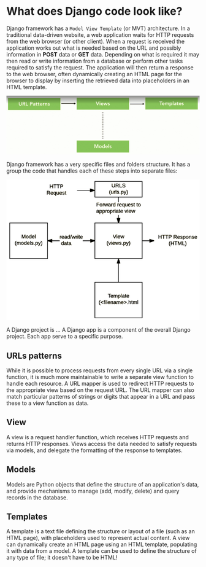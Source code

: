 # What does Django code look like?

Django framework has a ```Model View Template``` (or MVT) architecture. In a traditional data-driven website, a web application waits for HTTP requests from the web browser (or other client). When a request is received the application works out what is needed based on the URL and possibly information in **POST** data or **GET** data. Depending on what is required it may then read or write information from a database or perform other tasks required to satisfy the request. The application will then return a response to the web browser, often dynamically creating an HTML page for the browser to display by inserting the retrieved data into placeholders in an HTML template.

<!-- IMAGE
Caption: Django Architecture (MVT)
ID: mvc
Alt text: 
Author: 
Attribution: 
Placeholder: TRUE  
--> 

![IMAGE](/figures/mvc.png)

<!-- END IMAGE -->

Django framework has a very specific files and folders structure. It has a group the code that handles each of these steps into separate files:

<!-- IMAGE
Caption: Django Structure
ID: django_structure
Alt text: 
Author: 
Attribution: 
Placeholder: TRUE  
--> 

![IMAGE](/figures/django_structure.png)

<!-- END IMAGE -->

A Django project is ...
A Django app is a component of the overall Django project. Each app serve to a specific purpose. 

## URLs patterns

While it is possible to process requests from every single URL via a single function, it is much more maintainable to write a separate view function to handle each resource. A URL mapper is used to redirect HTTP requests to the appropriate view based on the request URL. The URL mapper can also match particular patterns of strings or digits that appear in a URL and pass these to a view function as data.

## View

A view is a request handler function, which receives HTTP requests and returns HTTP responses. Views access the data needed to satisfy requests via models, and delegate the formatting of the response to templates.


## Models

Models are Python objects that define the structure of an application's data, and provide mechanisms to manage (add, modify, delete) and query records in the database.

## Templates

A template is a text file defining the structure or layout of a file (such as an HTML page), with placeholders used to represent actual content. A view can dynamically create an HTML page using an HTML template, populating it with data from a model. A template can be used to define the structure of any type of file; it doesn't have to be HTML!


